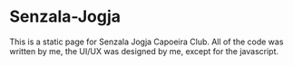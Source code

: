 # Senzala-Jogja

This is a static page for Senzala Jogja Capoeira Club. All of the code was written by me, the UI/UX was designed by me, except for the javascript.
